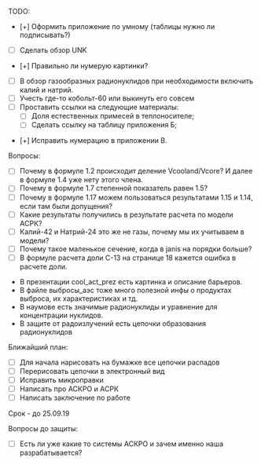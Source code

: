 TODO:
- [+] Оформить приложение по умному (таблицы нужно ли подписывать?)
- [ ] Сделать обзор UNK
- [+] Правильно ли нумерую картинки?
- [ ] В обзор газообразных радионуклидов при необходимости включить калий и натрий.
- [ ] Учесть где-то кобольт-60 или выкинуть его совсем
- [ ] Проставить ссылки на следующие материалы:
	-[ ] Доля естественных примесей в теплоносителе;
	-[ ] Сделать ссылку на таблицу приложения Б;
- [+] Исправить нумерацию в приложении В.

Вопросы:
- [ ] Почему в формуле 1.2 происходит деление Vcooland/Vcore? И далее в формуле 1.4 уже нету этого члена. 
- [ ] Почему в формуле 1.7 степенной показатель равен 1.5?
- [ ] Почему в формуле 1.17 можем пользоваться результатами 1.15 и 1.14, если там были допущения?
- [ ] Какие результаты получились в результате расчета по модели АСРК?
- [ ] Калий-42 и Натрий-24 это же не газы, почему мы их учитываем в модели?
- [ ] Почему такое маленькое сечение, когда в janis на порядки больше?
- [ ] В формуле расчета доли C-13 на странице 18 кажется ошибка в расчете доли.

- В презентации cool_act_prez есть картинка и описание барьеров.
- В файле выбросы_аэс тоже много полезной инфы о продуктах выброса, их характеристиках и тд.
- В наумове есть значимые радионуклиды и уравнение для концентрации нуклидов.
- В защите от радоизлучений есть цепочки образования радионуклидов

Ближайший план:
- [ ] Для начала нарисовать на бумажке все цепочки распадов 
- [ ] Перерисовать цепочки в электронный вид
- [ ] Исправить микроправки
- [ ] Написать про АСКРО и АСРК
- [ ] Написать заключение по работе

Срок - до 25.09.19


Вопросы до защиты:
- [ ] Есть ли уже какие то системы АСКРО и зачем именно наша разрабатывается?